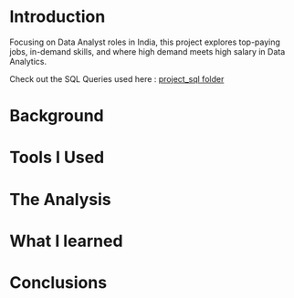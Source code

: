 # Introduction
Focusing on Data Analyst roles in India, this project explores top-paying jobs, in-demand skills, and where high demand meets high salary in Data Analytics. 

Check out the SQL Queries used here : [project_sql folder](/project_sql/)
# Background

# Tools I Used
# The Analysis
# What I learned
# Conclusions
